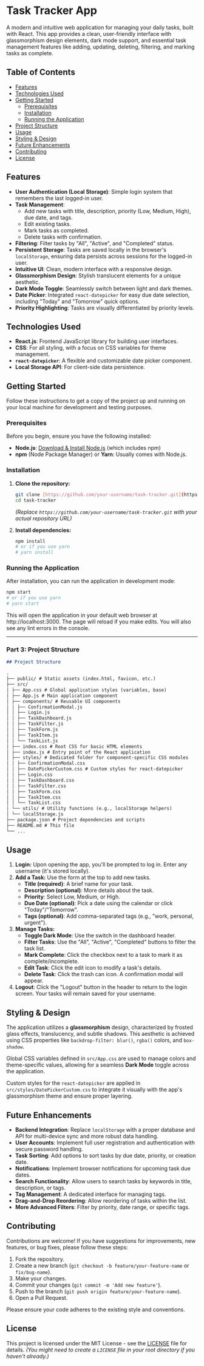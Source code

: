 # Task Tracker App

A modern and intuitive web application for managing your daily tasks, built with React. This app provides a clean, user-friendly interface with glassmorphism design elements, dark mode support, and essential task management features like adding, updating, deleting, filtering, and marking tasks as complete.

## Table of Contents

- [Features](#features)
- [Technologies Used](#technologies-used)
- [Getting Started](#getting-started)
  - [Prerequisites](#prerequisites)
  - [Installation](#installation)
  - [Running the Application](#running-the-application)
- [Project Structure](#project-structure)
- [Usage](#usage)
- [Styling & Design](#styling--design)
- [Future Enhancements](#future-enhancements)
- [Contributing](#contributing)
- [License](#license)

## Features

- **User Authentication (Local Storage)**: Simple login system that remembers the last logged-in user.
- **Task Management**:
  - Add new tasks with title, description, priority (Low, Medium, High), due date, and tags.
  - Edit existing tasks.
  - Mark tasks as completed.
  - Delete tasks with confirmation.
- **Filtering**: Filter tasks by "All", "Active", and "Completed" status.
- **Persistent Storage**: Tasks are saved locally in the browser's `localStorage`, ensuring data persists across sessions for the logged-in user.
- **Intuitive UI**: Clean, modern interface with a responsive design.
- **Glassmorphism Design**: Stylish translucent elements for a unique aesthetic.
- **Dark Mode Toggle**: Seamlessly switch between light and dark themes.
- **Date Picker**: Integrated `react-datepicker` for easy due date selection, including "Today" and "Tomorrow" quick options.
- **Priority Highlighting**: Tasks are visually differentiated by priority levels.

## Technologies Used

- **React.js**: Frontend JavaScript library for building user interfaces.
- **CSS**: For all styling, with a focus on CSS variables for theme management.
- **`react-datepicker`**: A flexible and customizable date picker component.
- **Local Storage API**: For client-side data persistence.

## Getting Started

Follow these instructions to get a copy of the project up and running on your local machine for development and testing purposes.

### Prerequisites

Before you begin, ensure you have the following installed:

- **Node.js**: [Download & Install Node.js](https://nodejs.org/en/download/) (which includes npm)
- **npm** (Node Package Manager) or **Yarn**: Usually comes with Node.js.

### Installation

1.  **Clone the repository:**

    ```bash
    git clone [https://github.com/your-username/task-tracker.git](https://github.com/your-username/task-tracker.git)
    cd task-tracker
    ```

    _(Replace `https://github.com/your-username/task-tracker.git` with your actual repository URL)_

2.  **Install dependencies:**
    ```bash
    npm install
    # or if you use yarn
    # yarn install
    ```

### Running the Application

After installation, you can run the application in development mode:

```bash
npm start
# or if you use yarn
# yarn start
```

This will open the application in your default web browser at http://localhost:3000. The page will reload if you make edits. You will also see any lint errors in the console.

---

### **Part 3: Project Structure**

```markdown
## Project Structure

.
├── public/ # Static assets (index.html, favicon, etc.)
├── src/
│ ├── App.css # Global application styles (variables, base)
│ ├── App.js # Main application component
│ ├── components/ # Reusable UI components
│ │ ├── ConfirmationModal.js
│ │ ├── Login.js
│ │ ├── TaskDashboard.js
│ │ ├── TaskFilter.js
│ │ ├── TaskForm.js
│ │ ├── TaskItem.js
│ │ └── TaskList.js
│ ├── index.css # Root CSS for basic HTML elements
│ ├── index.js # Entry point of the React application
│ ├── styles/ # Dedicated folder for component-specific CSS modules
│ │ ├── ConfirmationModal.css
│ │ ├── DatePickerCustom.css # Custom styles for react-datepicker
│ │ ├── Login.css
│ │ ├── TaskDashboard.css
│ │ ├── TaskFilter.css
│ │ ├── TaskForm.css
│ │ ├── TaskItem.css
│ │ └── TaskList.css
│ └── utils/ # Utility functions (e.g., localStorage helpers)
│ └── localStorage.js
├── package.json # Project dependencies and scripts
├── README.md # This file
└── ...
```

## Usage

1.  **Login:** Upon opening the app, you'll be prompted to log in. Enter any username (it's stored locally).
2.  **Add a Task:** Use the form at the top to add new tasks.
    - **Title (required)**: A brief name for your task.
    - **Description (optional)**: More details about the task.
    - **Priority**: Select Low, Medium, or High.
    - **Due Date (optional)**: Pick a date using the calendar or click "Today"/"Tomorrow".
    - **Tags (optional)**: Add comma-separated tags (e.g., "work, personal, urgent").
3.  **Manage Tasks:**
    - **Toggle Dark Mode**: Use the switch in the dashboard header.
    - **Filter Tasks**: Use the "All", "Active", "Completed" buttons to filter the task list.
    - **Mark Complete**: Click the checkbox next to a task to mark it as complete/incomplete.
    - **Edit Task**: Click the edit icon to modify a task's details.
    - **Delete Task**: Click the trash can icon. A confirmation modal will appear.
4.  **Logout**: Click the "Logout" button in the header to return to the login screen. Your tasks will remain saved for your username.

## Styling & Design

The application utilizes a **glassmorphism** design, characterized by frosted glass effects, translucency, and subtle shadows. This aesthetic is achieved using CSS properties like `backdrop-filter: blur()`, `rgba()` colors, and `box-shadow`.

Global CSS variables defined in `src/App.css` are used to manage colors and theme-specific values, allowing for a seamless **Dark Mode** toggle across the application.

Custom styles for the `react-datepicker` are applied in `src/styles/DatePickerCustom.css` to integrate it visually with the app's glassmorphism theme and ensure proper layering.

## Future Enhancements

- **Backend Integration**: Replace `localStorage` with a proper database and API for multi-device sync and more robust data handling.
- **User Accounts**: Implement full user registration and authentication with secure password handling.
- **Task Sorting**: Add options to sort tasks by due date, priority, or creation date.
- **Notifications**: Implement browser notifications for upcoming task due dates.
- **Search Functionality**: Allow users to search tasks by keywords in title, description, or tags.
- **Tag Management**: A dedicated interface for managing tags.
- **Drag-and-Drop Reordering**: Allow reordering of tasks within the list.
- **More Advanced Filters**: Filter by priority, date range, or specific tags.

## Contributing

Contributions are welcome! If you have suggestions for improvements, new features, or bug fixes, please follow these steps:

1.  Fork the repository.
2.  Create a new branch (`git checkout -b feature/your-feature-name` or `fix/bug-name`).
3.  Make your changes.
4.  Commit your changes (`git commit -m 'Add new feature'`).
5.  Push to the branch (`git push origin feature/your-feature-name`).
6.  Open a Pull Request.

Please ensure your code adheres to the existing style and conventions.

## License

This project is licensed under the MIT License - see the [LICENSE](LICENSE) file for details.
_(You might need to create a `LICENSE` file in your root directory if you haven't already.)_

